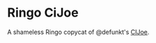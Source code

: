 # Ringo CiJoe

A shameless Ringo copycat of @defunkt's [CIJoe].

  [CIJoe]: http://github.com/defunkt/cijoe